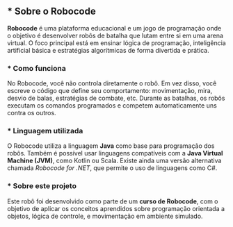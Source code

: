 ## * Sobre o Robocode

**Robocode** é uma plataforma educacional e um jogo de programação onde o objetivo é desenvolver robôs de batalha que lutam entre si em uma arena virtual. O foco principal está em ensinar lógica de programação, inteligência artificial básica e estratégias algorítmicas de forma divertida e prática.

### * Como funciona

No Robocode, você não controla diretamente o robô. Em vez disso, você escreve o código que define seu comportamento: movimentação, mira, desvio de balas, estratégias de combate, etc. Durante as batalhas, os robôs executam os comandos programados e competem automaticamente uns contra os outros.

### * Linguagem utilizada

O Robocode utiliza a linguagem **Java** como base para programação dos robôs. Também é possível usar linguagens compatíveis com a **Java Virtual Machine (JVM)**, como Kotlin ou Scala. Existe ainda uma versão alternativa chamada *Robocode for .NET*, que permite o uso de linguagens como C#.

### * Sobre este projeto

Este robô foi desenvolvido como parte de um **curso de Robocode**, com o objetivo de aplicar os conceitos aprendidos sobre programação orientada a objetos, lógica de controle, e movimentação em ambiente simulado.
